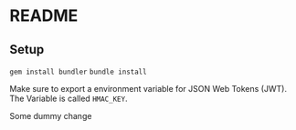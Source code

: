 # README

## Setup

`gem install bundler`
`bundle install`

Make sure to export a environment variable for JSON Web Tokens (JWT).
The Variable is called `HMAC_KEY`.

Some dummy change
